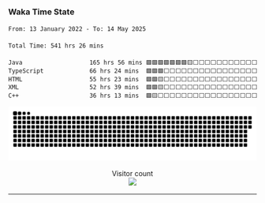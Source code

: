 ### Waka Time State

<!--START_SECTION:waka-->

```txt
From: 13 January 2022 - To: 14 May 2025

Total Time: 541 hrs 26 mins

Java                   165 hrs 56 mins 🟩🟩🟩🟩🟩🟩🟩🟨⬜⬜⬜⬜⬜⬜⬜⬜⬜⬜⬜⬜⬜⬜⬜⬜⬜   30.65 %
TypeScript             66 hrs 24 mins  🟩🟩🟩⬜⬜⬜⬜⬜⬜⬜⬜⬜⬜⬜⬜⬜⬜⬜⬜⬜⬜⬜⬜⬜⬜   12.27 %
HTML                   55 hrs 23 mins  🟩🟩🟨⬜⬜⬜⬜⬜⬜⬜⬜⬜⬜⬜⬜⬜⬜⬜⬜⬜⬜⬜⬜⬜⬜   10.23 %
XML                    52 hrs 39 mins  🟩🟩🟨⬜⬜⬜⬜⬜⬜⬜⬜⬜⬜⬜⬜⬜⬜⬜⬜⬜⬜⬜⬜⬜⬜   09.73 %
C++                    36 hrs 13 mins  🟩🟨⬜⬜⬜⬜⬜⬜⬜⬜⬜⬜⬜⬜⬜⬜⬜⬜⬜⬜⬜⬜⬜⬜⬜   06.69 %
```

<!--END_SECTION:waka-->

<a href=#><img src="contributions.svg"></a>

<p align="center"> 
  Visitor count<br>
  <img src="https://profile-counter.glitch.me/Parameow3/count.svg" />
</p>
<hr>
